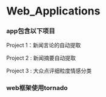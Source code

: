 # Web_Applications

### app包含以下项目

Project 1：新闻言论的自动提取

Project 2 : 新闻摘要自动提取

Project 3 : 大众点评细粒度情感分类



### web框架使用tornado



